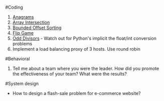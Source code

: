 #Coding

1. [Anagrams](https://csacademy.com/contest/interview-archive/task/anagrams/)
2. [Array Intersection](https://csacademy.com/contest/interview-archive/task/array-intersection/)
3. [Bounded Offset Sorting](https://csacademy.com/contest/interview-archive/task/Bounded-offset-sorting/)
4. [Flip Game](https://csacademy.com/contest/interview-archive/task/flip-game/)
5. [Odd Divisors](https://csacademy.com/contest/interview-archive/task/odd_divisors/) - Watch out for Python's implicit the float/int conversion problems
6. Implement a load balancing proxy of 3 hosts. Use round robin 

#Behavioral

1. Tell me about a team where you were the leader. How did you promote the effectiveness of your team? What were the results?

#System design 

* How to design a flash-sale problem for e-commerce website?
